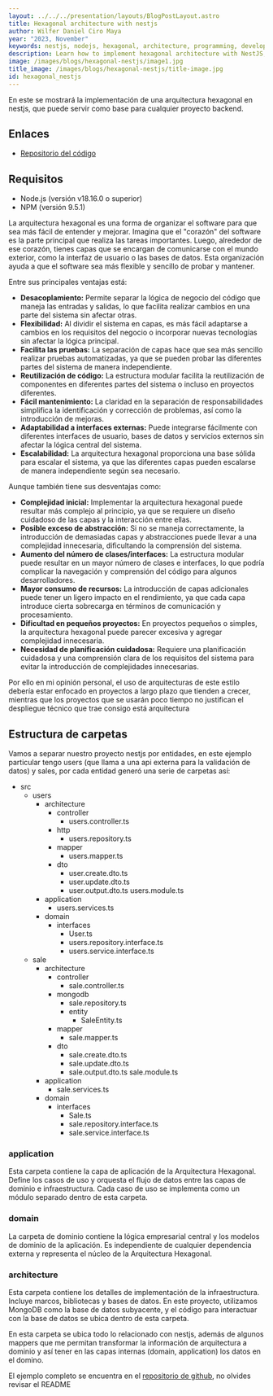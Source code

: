 ```yaml
---
layout: ../../../presentation/layouts/BlogPostLayout.astro
title: Hexagonal architecture with nestjs
author: Wilfer Daniel Ciro Maya
year: "2023, November"
keywords: nestjs, nodejs, hexagonal, architecture, programming, develop, backend, sql, no sql.
description: Learn how to implement hexagonal architecture with NestJS, using practical examples and accessing the sample code.
image: /images/blogs/hexagonal-nestjs/image1.jpg
title_image: /images/blogs/hexagonal-nestjs/title-image.jpg
id: hexagonal_nestjs
---
```


En este se mostrará la implementación de una arquitectura hexagonal en nestjs, que puede servir como base para cualquier proyecto backend.

## Enlaces

- [Repositorio del código](https://github.com/WilferCiro/sales_backend)

## Requisitos

- Node.js (versión v18.16.0 o superior)
- NPM (versión 9.5.1)

La arquitectura hexagonal es una forma de organizar el software para que sea más fácil de entender y mejorar. Imagina que el "corazón" del software es la parte principal que realiza las tareas importantes. Luego, alrededor de ese corazón, tienes capas que se encargan de comunicarse con el mundo exterior, como la interfaz de usuario o las bases de datos. Esta organización ayuda a que el software sea más flexible y sencillo de probar y mantener.

Entre sus principales ventajas está:

- **Desacoplamiento:** Permite separar la lógica de negocio del código que maneja las entradas y salidas, lo que facilita realizar cambios en una parte del sistema sin afectar otras.
- **Flexibilidad:** Al dividir el sistema en capas, es más fácil adaptarse a cambios en los requisitos del negocio o incorporar nuevas tecnologías sin afectar la lógica principal.
- **Facilita las pruebas:** La separación de capas hace que sea más sencillo realizar pruebas automatizadas, ya que se pueden probar las diferentes partes del sistema de manera independiente.
- **Reutilización de código:** La estructura modular facilita la reutilización de componentes en diferentes partes del sistema o incluso en proyectos diferentes.
- **Fácil mantenimiento:** La claridad en la separación de responsabilidades simplifica la identificación y corrección de problemas, así como la introducción de mejoras.
- **Adaptabilidad a interfaces externas:** Puede integrarse fácilmente con diferentes interfaces de usuario, bases de datos y servicios externos sin afectar la lógica central del sistema.
- **Escalabilidad:** La arquitectura hexagonal proporciona una base sólida para escalar el sistema, ya que las diferentes capas pueden escalarse de manera independiente según sea necesario.

Aunque también tiene sus desventajas como:

- **Complejidad inicial:** Implementar la arquitectura hexagonal puede resultar más complejo al principio, ya que se requiere un diseño cuidadoso de las capas y la interacción entre ellas.
- **Posible exceso de abstracción:** Si no se maneja correctamente, la introducción de demasiadas capas y abstracciones puede llevar a una complejidad innecesaria, dificultando la comprensión del sistema.
- **Aumento del número de clases/interfaces:** La estructura modular puede resultar en un mayor número de clases e interfaces, lo que podría complicar la navegación y comprensión del código para algunos desarrolladores.
- **Mayor consumo de recursos:** La introducción de capas adicionales puede tener un ligero impacto en el rendimiento, ya que cada capa introduce cierta sobrecarga en términos de comunicación y procesamiento.
- **Dificultad en pequeños proyectos:** En proyectos pequeños o simples, la arquitectura hexagonal puede parecer excesiva y agregar complejidad innecesaria.
- **Necesidad de planificación cuidadosa:** Requiere una planificación cuidadosa y una comprensión clara de los requisitos del sistema para evitar la introducción de complejidades innecesarias.

Por ello en mi opinión personal, el uso de arquitecturas de este estilo debería estar enfocado en proyectos a largo plazo que tienden a crecer, mientras que los proyectos que se usarán poco tiempo no justifican el despliegue técnico que trae consigo está arquitectura

## Estructura de carpetas

Vamos a separar nuestro proyecto nestjs por entidades, en este ejemplo particular tengo users (que llama a una api externa para la validación de datos) y sales, por cada entidad generó una serie de carpetas así:

- src
  - users
    - architecture
        - controller
            - users.controller.ts
        - http
            - users.repository.ts
        - mapper
            - users.mapper.ts
        - dto
            - user.create.dto.ts
            - user.update.dto.ts
            - user.output.dto.ts
        users.module.ts
    - application
        - users.services.ts
    - domain
        - interfaces
            - User.ts
            - users.repository.interface.ts
            - users.service.interface.ts
  - sale
    - architecture
        - controller
            - sale.controller.ts
        - mongodb
            - sale.repository.ts
            - entity
                - SaleEntity.ts
        - mapper
            - sale.mapper.ts
        - dto
            - sale.create.dto.ts
            - sale.update.dto.ts
            - sale.output.dto.ts
        sale.module.ts
    - application
        - sale.services.ts
    - domain
        - interfaces
            - Sale.ts
            - sale.repository.interface.ts
            - sale.service.interface.ts

### application

Esta carpeta contiene la capa de aplicación de la Arquitectura Hexagonal. Define los casos de uso y orquesta el flujo de datos entre las capas de dominio e infraestructura. Cada caso de uso se implementa como un módulo separado dentro de esta carpeta.

### domain

La carpeta de dominio contiene la lógica empresarial central y los modelos de dominio de la aplicación. Es independiente de cualquier dependencia externa y representa el núcleo de la Arquitectura Hexagonal.

### architecture

Esta carpeta contiene los detalles de implementación de la infraestructura. Incluye marcos, bibliotecas y bases de datos. En este proyecto, utilizamos MongoDB como la base de datos subyacente, y el código para interactuar con la base de datos se ubica dentro de esta carpeta.

En esta carpeta se ubica todo lo relacionado con nestjs, además de algunos mappers que me permitan transformar la información de arquitectura a dominio y así tener en las capas internas (domain, application) los datos en el domino.

El ejemplo completo se encuentra en el [repositorio de github](https://github.com/WilferCiro/sales_backend), no olvides revisar el README